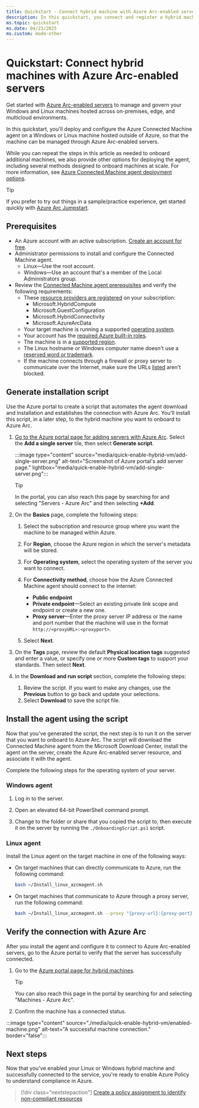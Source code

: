 ```yaml
---
title: Quickstart - Connect hybrid machine with Azure Arc-enabled servers
description: In this quickstart, you connect and register a hybrid machine with Azure Arc-enabled servers.
ms.topic: quickstart
ms.date: 04/23/2025
ms.custom: mode-other
---
```


# Quickstart: Connect hybrid machines with Azure Arc-enabled servers

Get started with [Azure Arc-enabled servers](../overview.md) to manage and govern your Windows and Linux machines hosted across on-premises, edge, and multicloud environments.

In this quickstart, you'll deploy and configure the Azure Connected Machine agent on a Windows or Linux machine hosted outside of Azure, so that the machine can be managed through Azure Arc-enabled servers. 

While you can repeat the steps in this article as needed to onboard additional machines, we also provide other options for deploying the agent, including several methods designed to onboard machines at scale. For more information, see [Azure Connected Machine agent deployment options](../deployment-options.md).

> [!TIP]
> If you prefer to try out things in a sample/practice experience, get started quickly with [Azure Arc Jumpstart](https://azurearcjumpstart.com/azure_arc_jumpstart/azure_arc_servers).

## Prerequisites

* An Azure account with an active subscription. [Create an account for free](https://azure.microsoft.com/free/?WT.mc_id=A261C142F).
* Administrator permissions to install and configure the Connected Machine agent. 
  * Linux—Use the root account. 
  * Windows—Use an account that's a member of the Local Administrators group.
* Review the [Connected Machine agent prerequisites](../prerequisites.md) and verify the following requirements:
  * These [resource providers are registered](../prerequisites.md#azure-resource-providers) on your subscription:
    * Microsoft.HybridCompute
    * Microsoft.GuestConfiguration
    * Microsoft.HybridConnectivity
    * Microsoft.AzureArcData  
  * Your target machine is running a supported [operating system](../prerequisites.md#supported-operating-systems).
  * Your account has the [required Azure built-in roles](../prerequisites.md#required-permissions).
  * The machine is in a [supported region](../overview.md#supported-regions).
  * The Linux hostname or Windows computer name doesn't use a [reserved word or trademark](/azure/azure-resource-manager/templates/error-reserved-resource-name).
  * If the machine connects through a firewall or proxy server to communicate over the Internet, make sure the URLs [listed](../network-requirements.md#urls) aren't blocked.

## Generate installation script

Use the Azure portal to create a script that automates the agent download and installation and establishes the connection with Azure Arc. You'll install this script, in a later step, to the hybrid machine you want to onboard to Azure Arc.

<!--1. Launch the Azure Arc service in the Azure portal by searching for and selecting **Servers - Azure Arc**.

   :::image type="content" source="media/quick-enable-hybrid-vm/search-machines.png" alt-text="Search for Azure Arc-enabled servers in the Azure portal.":::

1. On the **Servers - Azure Arc** page, select **Add** near the upper left.-->

1. [Go to the Azure portal page for adding servers with Azure Arc](https://portal.azure.com/#view/Microsoft_Azure_HybridCompute/HybridVmAddBlade). Select the **Add a single server** tile, then select **Generate script**.

    :::image type="content" source="media/quick-enable-hybrid-vm/add-single-server.png" alt-text="Screenshot of Azure portal's add server page." lightbox="media/quick-enable-hybrid-vm/add-single-server.png":::

   > [!TIP]
   > In the portal, you can also reach this page by searching for and selecting "Servers - Azure Arc" and then selecting **+Add**.

1. On the **Basics** page, complete the following steps:

    1. Select the subscription and resource group where you want the machine to be managed within Azure.
    1. For **Region**, choose the Azure region in which the server's metadata will be stored.
    1. For **Operating system**, select the operating system of the server you want to connect.
    1. For **Connectivity method**, choose how the Azure Connected Machine agent should connect to the internet: 
        * **Public endpoint**
        * **Private endpoint**—Select an existing private link scope and endpoint or create a new one.
        * **Proxy server**—Enter the proxy server IP address or the name and port number that the machine will use in the format `http://<proxyURL>:<proxyport>`.

    1. Select **Next**.

1. On the **Tags** page, review the default **Physical location tags** suggested and enter a value, or specify one or more **Custom tags** to support your standards. Then select **Next**.

1. In the **Download and run script** section, complete the following steps:
   1. Review the script. If you want to make any changes, use the **Previous** button to go back and update your selections. 
   1. Select **Download** to save the script file.

## Install the agent using the script

Now that you've generated the script, the next step is to run it on the server that you want to onboard to Azure Arc. The script will download the Connected Machine agent from the Microsoft Download Center, install the agent on the server, create the Azure Arc-enabled server resource, and associate it with the agent.

Complete the following steps for the operating system of your server.

### Windows agent

1. Log in to the server.

1. Open an elevated 64-bit PowerShell command prompt.

1. Change to the folder or share that you copied the script to, then execute it on the server by running the `./OnboardingScript.ps1` script.

### Linux agent

Install the Linux agent on the target machine in one of the following ways:

* On target machines that can directly communicate to Azure, run the following command:

    ```bash
    bash ~/Install_linux_azcmagent.sh
    ```

* On target machines that communicate to Azure through a proxy server, run the following command:

    ```bash
    bash ~/Install_linux_azcmagent.sh --proxy "{proxy-url}:{proxy-port}"
    ```

## Verify the connection with Azure Arc

After you install the agent and configure it to connect to Azure Arc-enabled servers, go to the Azure portal to verify that the server has successfully connected. 

1. Go to the [Azure portal page for hybrid machines](https://aka.ms/hybridmachineportal).
   > [!TIP]
   > You can also reach this page in the portal by searching for and selecting "Machines - Azure Arc".
 
1. Confirm the machine has a connected status.

:::image type="content" source="./media/quick-enable-hybrid-vm/enabled-machine.png" alt-text="A successful machine connection." border="false":::

## Next steps

Now that you've enabled your Linux or Windows hybrid machine and successfully connected to the service, you're ready to enable Azure Policy to understand compliance in Azure.

> [!div class="nextstepaction"]
> [Create a policy assignment to identify non-compliant resources](tutorial-assign-policy-portal.md)
